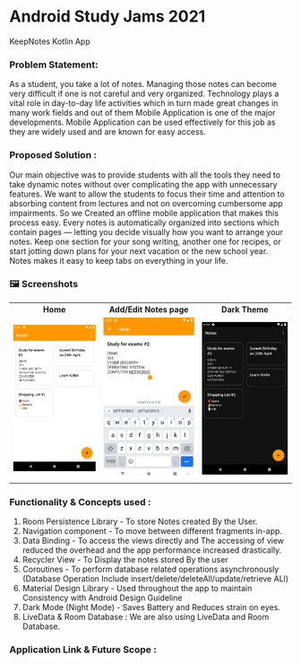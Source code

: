# Android Study Jams 2021

KeepNotes Kotlin App

### Problem Statement:

As a student, you take a lot of notes. Managing those notes can become very difficult if one is not careful and very organized. Technology plays a vital role in day-to-day life activities which in turn made great changes in many work fields and out of them Mobile Application is one of the major developments. Mobile Application can be used effectively for this job as they are widely used and are known for easy access.

### Proposed Solution :

Our main objective was to provide students with all the tools they need to take dynamic notes without over complicating the app with unnecessary features.
We want to allow the students to focus their time and attention to absorbing content from lectures and not on overcoming cumbersome app impairments.
So we Created an offline mobile application that makes this process easy.
Every notes is automatically organized into sections which contain pages — letting you decide visually how you want to arrange your notes. Keep one section for your song writing, another one for recipes, or start jotting down plans for your next vacation or the new school year. Notes makes it easy to keep tabs on everything in your life.

### 🖼 Screenshots

<table style="width:100%">
  <tr>
    <th>Home</th>
    <th>Add/Edit Notes page</th>
    <th>Dark Theme</th>
  </tr>
  <tr>
    <td><img src="screenshots/home.png"/></td> 
    <td><img src="screenshots/add.png"/></td>
    <td><img src="screenshots/dark.png"</td>
  </tr>
</table>


### Functionality & Concepts used :
1. Room Persistence Library - To store Notes created By the User.
2. Navigation component - To move between different fragments in-app. 
3. Data Binding - To access the views directly and The accessing of view reduced the overhead and the app performance
increased drastically.
4. Recycler View - To Display the notes stored By the user
5. Coroutines - To  perform database related operations asynchronously (Database Operation Include insert/delete/deleteAll/update/retrieve ALl)
6. Material Design Library - Used throughout the app to maintain Consistency with Android Design Guideline 
7. Dark Mode (Night Mode) - Saves Battery and Reduces strain on eyes.
8. LiveData & Room Database : We are also using LiveData and Room Database.



### Application Link & Future Scope :



